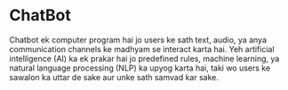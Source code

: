# ChatBot
Chatbot ek computer program hai jo users ke sath text, audio, ya anya communication channels ke madhyam se interact karta hai. Yeh artificial intelligence (AI) ka ek prakar hai jo predefined rules, machine learning, ya natural language processing (NLP) ka upyog karta hai, taki wo users ke sawalon ka uttar de sake aur unke sath samvad kar sake.
